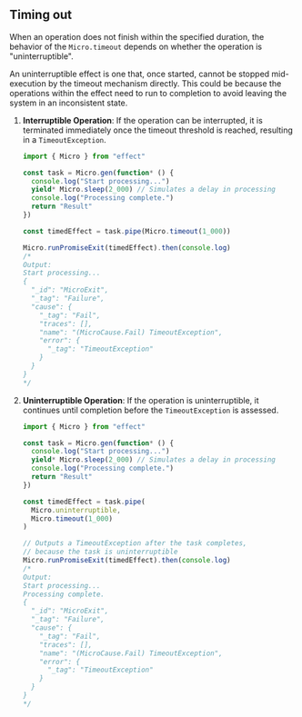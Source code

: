 ## Timing out

When an operation does not finish within the specified duration, the behavior of the `Micro.timeout` depends on whether the operation is "uninterruptible".

<Aside type="note" title="Uninterruptible Effects">
  An uninterruptible effect is one that, once started, cannot be stopped
  mid-execution by the timeout mechanism directly. This could be because
  the operations within the effect need to run to completion to avoid
  leaving the system in an inconsistent state.
</Aside>

1. **Interruptible Operation**: If the operation can be interrupted, it is terminated immediately once the timeout threshold is reached, resulting in a `TimeoutException`.

   ```ts twoslash
   import { Micro } from "effect"

   const task = Micro.gen(function* () {
     console.log("Start processing...")
     yield* Micro.sleep(2_000) // Simulates a delay in processing
     console.log("Processing complete.")
     return "Result"
   })

   const timedEffect = task.pipe(Micro.timeout(1_000))

   Micro.runPromiseExit(timedEffect).then(console.log)
   /*
   Output:
   Start processing...
   {
     "_id": "MicroExit",
     "_tag": "Failure",
     "cause": {
       "_tag": "Fail",
       "traces": [],
       "name": "(MicroCause.Fail) TimeoutException",
       "error": {
         "_tag": "TimeoutException"
       }
     }
   }
   */
   ```

2. **Uninterruptible Operation**: If the operation is uninterruptible, it continues until completion before the `TimeoutException` is assessed.

   ```ts twoslash
   import { Micro } from "effect"

   const task = Micro.gen(function* () {
     console.log("Start processing...")
     yield* Micro.sleep(2_000) // Simulates a delay in processing
     console.log("Processing complete.")
     return "Result"
   })

   const timedEffect = task.pipe(
     Micro.uninterruptible,
     Micro.timeout(1_000)
   )

   // Outputs a TimeoutException after the task completes,
   // because the task is uninterruptible
   Micro.runPromiseExit(timedEffect).then(console.log)
   /*
   Output:
   Start processing...
   Processing complete.
   {
     "_id": "MicroExit",
     "_tag": "Failure",
     "cause": {
       "_tag": "Fail",
       "traces": [],
       "name": "(MicroCause.Fail) TimeoutException",
       "error": {
         "_tag": "TimeoutException"
       }
     }
   }
   */
   ```
